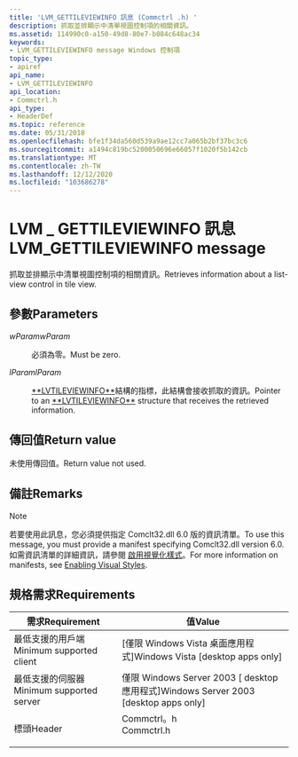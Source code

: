 ```yaml
---
title: 'LVM_GETTILEVIEWINFO 訊息 (Commctrl .h) '
description: 抓取並排顯示中清單視圖控制項的相關資訊。
ms.assetid: 114990c0-a150-49d8-80e7-b084c648ac34
keywords:
- LVM_GETTILEVIEWINFO message Windows 控制項
topic_type:
- apiref
api_name:
- LVM_GETTILEVIEWINFO
api_location:
- Commctrl.h
api_type:
- HeaderDef
ms.topic: reference
ms.date: 05/31/2018
ms.openlocfilehash: bfe1f34da560d539a9ae12cc7a065b2bf37bc3c6
ms.sourcegitcommit: a1494c819bc5200050696e66057f1020f5b142cb
ms.translationtype: MT
ms.contentlocale: zh-TW
ms.lasthandoff: 12/12/2020
ms.locfileid: "103686278"
---
```

# <a name="lvm_gettileviewinfo-message"></a><span data-ttu-id="ccf0d-104">LVM \_ GETTILEVIEWINFO 訊息</span><span class="sxs-lookup"><span data-stu-id="ccf0d-104">LVM\_GETTILEVIEWINFO message</span></span>

<span data-ttu-id="ccf0d-105">抓取並排顯示中清單視圖控制項的相關資訊。</span><span class="sxs-lookup"><span data-stu-id="ccf0d-105">Retrieves information about a list-view control in tile view.</span></span>

## <a name="parameters"></a><span data-ttu-id="ccf0d-106">參數</span><span class="sxs-lookup"><span data-stu-id="ccf0d-106">Parameters</span></span>

<dl> <dt>

<span data-ttu-id="ccf0d-107">*wParam*</span><span class="sxs-lookup"><span data-stu-id="ccf0d-107">*wParam*</span></span> 
</dt> <dd><span data-ttu-id="ccf0d-108">必須為零。</span><span class="sxs-lookup"><span data-stu-id="ccf0d-108">Must be zero.</span></span></dd> <dt>

<span data-ttu-id="ccf0d-109">*lParam*</span><span class="sxs-lookup"><span data-stu-id="ccf0d-109">*lParam*</span></span> 
</dt> <dd><span data-ttu-id="ccf0d-110"><a href="/windows/win32/api/commctrl/ns-commctrl-lvtileviewinfo">**LVTILEVIEWINFO**</a>結構的指標，此結構會接收抓取的資訊。</span><span class="sxs-lookup"><span data-stu-id="ccf0d-110">Pointer to an <a href="/windows/win32/api/commctrl/ns-commctrl-lvtileviewinfo">**LVTILEVIEWINFO**</a> structure that receives the retrieved information.</span></span></dd> </dl>

## <a name="return-value"></a><span data-ttu-id="ccf0d-111">傳回值</span><span class="sxs-lookup"><span data-stu-id="ccf0d-111">Return value</span></span>

<span data-ttu-id="ccf0d-112">未使用傳回值。</span><span class="sxs-lookup"><span data-stu-id="ccf0d-112">Return value not used.</span></span>

## <a name="remarks"></a><span data-ttu-id="ccf0d-113">備註</span><span class="sxs-lookup"><span data-stu-id="ccf0d-113">Remarks</span></span>

> [!Note]  
> <span data-ttu-id="ccf0d-114">若要使用此訊息，您必須提供指定 Comclt32.dll 6.0 版的資訊清單。</span><span class="sxs-lookup"><span data-stu-id="ccf0d-114">To use this message, you must provide a manifest specifying Comclt32.dll version 6.0.</span></span> <span data-ttu-id="ccf0d-115">如需資訊清單的詳細資訊，請參閱 [啟用視覺化樣式](cookbook-overview.md)。</span><span class="sxs-lookup"><span data-stu-id="ccf0d-115">For more information on manifests, see [Enabling Visual Styles](cookbook-overview.md).</span></span>

 

## <a name="requirements"></a><span data-ttu-id="ccf0d-116">規格需求</span><span class="sxs-lookup"><span data-stu-id="ccf0d-116">Requirements</span></span>



| <span data-ttu-id="ccf0d-117">需求</span><span class="sxs-lookup"><span data-stu-id="ccf0d-117">Requirement</span></span> | <span data-ttu-id="ccf0d-118">值</span><span class="sxs-lookup"><span data-stu-id="ccf0d-118">Value</span></span> |
|-------------------------------------|---------------------------------------------------------------------------------------|
| <span data-ttu-id="ccf0d-119">最低支援的用戶端</span><span class="sxs-lookup"><span data-stu-id="ccf0d-119">Minimum supported client</span></span><br/> | <span data-ttu-id="ccf0d-120">\[僅限 Windows Vista 桌面應用程式\]</span><span class="sxs-lookup"><span data-stu-id="ccf0d-120">Windows Vista \[desktop apps only\]</span></span><br/>                                        |
| <span data-ttu-id="ccf0d-121">最低支援的伺服器</span><span class="sxs-lookup"><span data-stu-id="ccf0d-121">Minimum supported server</span></span><br/> | <span data-ttu-id="ccf0d-122">僅限 Windows Server 2003 \[ desktop 應用程式\]</span><span class="sxs-lookup"><span data-stu-id="ccf0d-122">Windows Server 2003 \[desktop apps only\]</span></span><br/>                                  |
| <span data-ttu-id="ccf0d-123">標頭</span><span class="sxs-lookup"><span data-stu-id="ccf0d-123">Header</span></span><br/>                   | <dl> <span data-ttu-id="ccf0d-124"><dt>Commctrl。h</dt></span><span class="sxs-lookup"><span data-stu-id="ccf0d-124"><dt>Commctrl.h</dt></span></span> </dl> |



 

 





